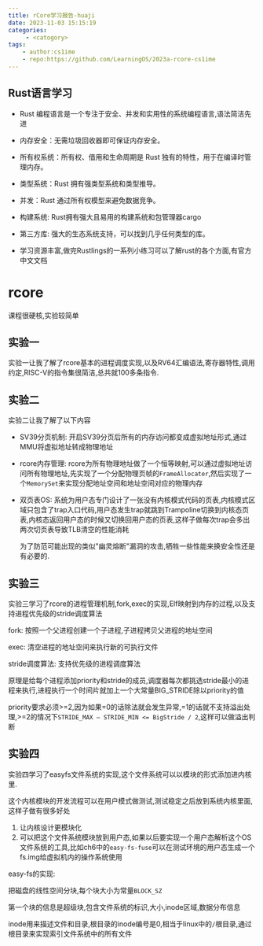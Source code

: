 ```yaml
---
title: rCore学习报告-huaji
date: 2023-11-03 15:15:19
categories:
     - <catogory>
tags:
    - author:cs1ime
    - repo:https://github.com/LearningOS/2023a-rcore-cs1ime
---
```




## Rust语言学习

- Rust 编程语言是一个专注于安全、并发和实用性的系统编程语言,语法简洁先进
- 内存安全：无需垃圾回收器即可保证内存安全。
- 所有权系统：所有权、借用和生命周期是 Rust 独有的特性，用于在编译时管理内存。
- 类型系统：Rust 拥有强类型系统和类型推导。
- 并发：Rust 通过所有权模型来避免数据竞争。

- 构建系统: Rust拥有强大且易用的构建系统和包管理器cargo
- 第三方库: 强大的生态系统支持，可以找到几乎任何类型的库。
- 学习资源丰富,做完Rustlings的一系列小练习可以了解rust的各个方面,有官方中文文档

# rcore

课程很硬核,实验较简单

## 实验一

实验一让我了解了rcore基本的进程调度实现,以及RV64汇编语法,寄存器特性,调用约定,RISC-V的指令集很简洁,总共就100多条指令.



## 实验二

实验二让我了解了以下内容

- SV39分页机制: 开启SV39分页后所有的内存访问都变成虚拟地址形式,通过MMU将虚拟地址转成物理地址
- rcore内存管理: rcore为所有物理地址做了一个恒等映射,可以通过虚拟地址访问所有物理地址,先实现了一个分配物理页帧的`FrameAllocater`,然后实现了一个`MemorySet`来实现分配地址空间和地址空间对应的物理内存

- 双页表OS: 系统为用户态专门设计了一张没有内核模式代码的页表,内核模式区域只包含了trap入口代码,用户态发生trap就跳到Trampoline切换到内核态页表,内核态返回用户态的时候又切换回用户态的页表,这样子做每次trap会多出两次切页表导致TLB清空的性能消耗

  为了防范可能出现的类似"幽灵熔断"漏洞的攻击,牺牲一些性能来换安全性还是有必要的.



## 实验三

实验三学习了rcore的进程管理机制,fork,exec的实现,Elf映射到内存的过程,以及支持进程优先级的stride调度算法



fork: 按照一个父进程创建一个子进程,子进程拷贝父进程的地址空间

exec: 清空进程的地址空间来执行新的可执行文件

stride调度算法: 支持优先级的进程调度算法

原理是给每个进程添加priority和stride的成员,调度器每次都挑选stride最小的进程来执行,进程执行一个时间片就加上一个大常量BIG_STRIDE除以priority的值

priority要求必须>=2,因为如果=0的话除法就会发生异常,=1的话就不支持溢出处理,>=2的情况下`STRIDE_MAX – STRIDE_MIN <= BigStride / 2`,这样可以做溢出判断



## 实验四

实验四学习了easyfs文件系统的实现,这个文件系统可以以模块的形式添加进内核里.

这个内核模块的开发流程可以在用户模式做测试,测试稳定之后放到系统内核里面,这样子做有很多好处

1. 让内核设计更模块化
2. 可以把这个文件系统模块放到用户态,如果以后要实现一个用户态解析这个OS文件系统的工具,比如ch6中的`easy-fs-fuse`可以在测试环境的用户态生成一个fs.img给虚拟机内的操作系统使用

easy-fs的实现:

把磁盘的线性空间分块,每个块大小为常量`BLOCK_SZ`

第一个块的信息是超级块,包含文件系统的标识,大小,inode区域,数据分布信息

inode用来描述文件和目录,根目录的inode编号是0,相当于linux中的`/`根目录,通过根目录来实现索引文件系统中的所有文件

